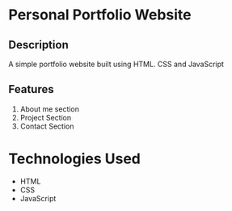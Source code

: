 #  Personal Portfolio Website

## Description
A simple portfolio website built using HTML. CSS and JavaScript

## Features
1. About me section
2. Project Section
3. Contact Section

# Technologies Used
- HTML 
- CSS
- JavaScript

